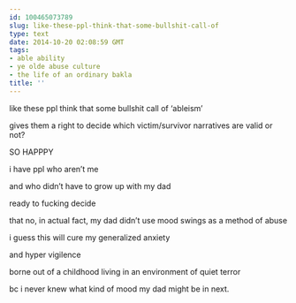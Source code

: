 ```yaml
---
id: 100465073789
slug: like-these-ppl-think-that-some-bullshit-call-of
type: text
date: 2014-10-20 02:08:59 GMT
tags:
- able ability
- ye olde abuse culture
- the life of an ordinary bakla
title: ''
---
```

<p>like these ppl think that some bullshit call of &#8216;ableism&#8217;</p>

<p>gives them a right to decide which victim/survivor narratives are valid or not?</p>

<p>SO HAPPPY</p>

<p>i have ppl who aren&#8217;t me</p>

<p>and who didn&#8217;t have to grow up with my dad</p>

<p>ready to fucking decide</p>

<p>that no, in actual fact, my dad didn&#8217;t use mood swings as a method of abuse</p>

<p>i guess this will cure my generalized anxiety</p>

<p>and hyper vigilence</p>

<p>borne out of a childhood living in an environment of quiet terror</p>

<p>bc i never knew what kind of mood my dad might be in next.</p>